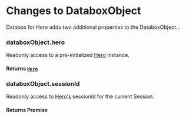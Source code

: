 # Changes to DataboxObject

Databox for Hero adds two additional properties to the DataboxObject...

### databoxObject.hero

Readonly access to a pre-initialized [Hero](/docs/hero) instance.

#### **Returns** [`Hero`](/docs/hero)

### databoxObject.sessionId

Readonly access to [Hero's](/docs/hero) sessionId for the current Session.

#### **Returns** Promise<string>

